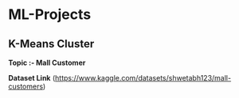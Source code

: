 # ML-Projects

## K-Means Cluster
**Topic :- Mall Customer**

**Dataset Link**
(https://www.kaggle.com/datasets/shwetabh123/mall-customers)
